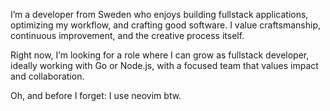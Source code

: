 I’m a developer from Sweden who enjoys building fullstack applications, optimizing my workflow, and crafting good software.
I value craftsmanship, continuous improvement, and the creative process itself.

Right now, I’m looking for a role where I can grow as fullstack developer, ideally working with Go or Node.js, with a focused team that values impact and collaboration.

Oh, and before I forget: I use neovim btw.

<!--
**sternerr/sternerr** is a ✨ _special_ ✨ repository because its `README.md` (this file) appears on your GitHub profile.

Here are some ideas to get you started:

- 🔭 I’m currently working on ...
- 🌱 I’m currently learning ...
- 👯 I’m looking to collaborate on ...
- 🤔 I’m looking for help with ...
- 💬 Ask me about ...
- 📫 How to reach me: ...
- 😄 Pronouns: ...
- ⚡ Fun fact: ...
-->
